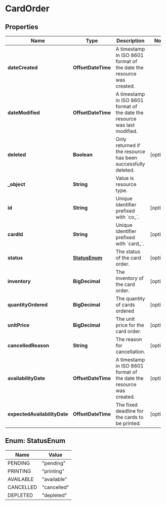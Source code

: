 

# CardOrder


## Properties

| Name | Type | Description | Notes |
|------------ | ------------- | ------------- | -------------|
|**dateCreated** | **OffsetDateTime** | A timestamp in ISO 8601 format of the date the resource was created. |  |
|**dateModified** | **OffsetDateTime** | A timestamp in ISO 8601 format of the date the resource was last modified. |  |
|**deleted** | **Boolean** | Only returned if the resource has been successfully deleted. |  [optional] |
|**_object** | **String** | Value is resource type. |  |
|**id** | **String** | Unique identifier prefixed with &#x60;co_&#x60;. |  [optional] |
|**cardId** | **String** | Unique identifier prefixed with &#x60;card_&#x60;. |  [optional] |
|**status** | [**StatusEnum**](#StatusEnum) | The status of the card order. |  [optional] |
|**inventory** | **BigDecimal** | The inventory of the card order. |  [optional] |
|**quantityOrdered** | **BigDecimal** | The quantity of cards ordered |  [optional] |
|**unitPrice** | **BigDecimal** | The unit price for the card order. |  [optional] |
|**cancelledReason** | **String** | The reason for cancellation. |  [optional] |
|**availabilityDate** | **OffsetDateTime** | A timestamp in ISO 8601 format of the date the resource was created. |  [optional] |
|**expectedAvailabilityDate** | **OffsetDateTime** | The fixed deadline for the cards to be printed. |  [optional] |



## Enum: StatusEnum

| Name | Value |
|---- | -----|
| PENDING | &quot;pending&quot; |
| PRINTING | &quot;printing&quot; |
| AVAILABLE | &quot;available&quot; |
| CANCELLED | &quot;cancelled&quot; |
| DEPLETED | &quot;depleted&quot; |



